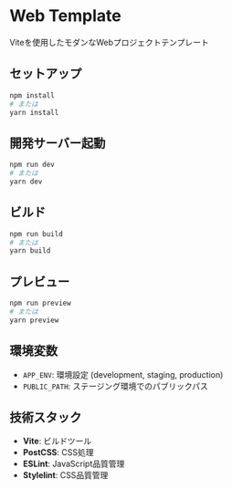 # Web Template

Viteを使用したモダンなWebプロジェクトテンプレート

## セットアップ

```bash
npm install
# または
yarn install
```

## 開発サーバー起動

```bash
npm run dev
# または
yarn dev
```

## ビルド

```bash
npm run build
# または
yarn build
```

## プレビュー

```bash
npm run preview
# または
yarn preview
```

## 環境変数

- `APP_ENV`: 環境設定 (development, staging, production)
- `PUBLIC_PATH`: ステージング環境でのパブリックパス

## 技術スタック

- **Vite**: ビルドツール
- **PostCSS**: CSS処理
- **ESLint**: JavaScript品質管理
- **Stylelint**: CSS品質管理

